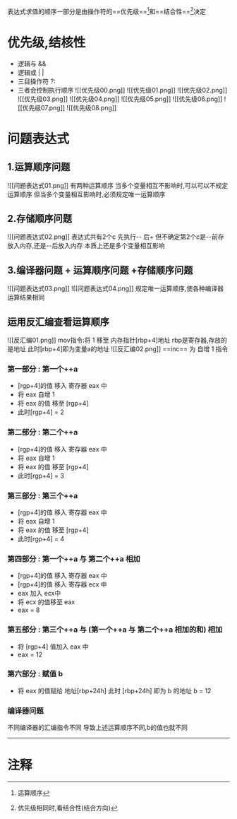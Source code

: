 
表达式求值的顺序一部分是由操作符的==优先级==[^1]和==结合性==[^2]决定
# 优先级,结核性 
+ 逻辑与 && 
+ 逻辑或 | |
+ 三目操作符 ?:
+ 三者会控制执行顺序
![[优先级00.png]]
![[优先级01.png]]
![[优先级02.png]]
![[优先级03.png]]
![[优先级04.png]]
![[优先级05.png]]
![[优先级06.png]]
![[优先级07.png]]
![[优先级08.png]]
# 问题表达式

##  1.运算顺序问题
![[问题表达式01.png]]
有两种运算顺序
当多个变量相互不影响时,可以可以不规定运算顺序
但当多个变量相互影响时,必须规定唯一运算顺序
## 2.存储顺序问题
![[问题表达式02.png]]
表达式共有2个c
先执行--
后+
但不确定第2个c是--前存放入内存,还是--后放入内存
本质上还是多个变量相互影响

## 3.编译器问题 + 运算顺序问题 +存储顺序问题
![[问题表达式03.png]]
![[问题表达式04.png]]
规定唯一运算顺序,使各种编译器运算结果相同
## 运用反汇编查看运算顺序
![[反汇编01.png]]
mov指令:将 1 移至 内存指针\[rbp+4]地址
rbp是寄存器,存放的是地址
此时\[rbp+4]即为变量a的地址
![[反汇编02.png]]
==inc== 为 自增 1 指令
### 第一部分 : 第一个++a
+ \[rgp+4]的值 移入 寄存器 eax 中
+ 将 eax 自增 1 
+ 将 eax 的值 移至 \[rgp+4]
+ 此时\[rgp+4] = 2  
### 第二部分 : 第二个++a
+ \[rgp+4]的值 移入 寄存器 eax 中
+ 将 eax 自增 1 
+ 将 eax 的值 移至 \[rgp+4]
+ 此时\[rgp+4] = 3
### 第三部分 : 第三个++a
+ \[rgp+4]的值 移入 寄存器 eax 中
+ 将 eax 自增 1 
+ 将 eax 的值 移至 \[rgp+4]
+ 此时\[rgp+4] = 4
### 第四部分 : 第一个++a 与 第二个++a 相加
+  \[rgp+4]的值 移入 寄存器 eax 中
+  \[rgp+4]的值 移入 寄存器 ecx 中
+ eax 加入 ecx中
+ 将 ecx 的值移至 eax 
+ eax = 8
### 第五部分 : 第三个++a 与 (第一个++a 与 第二个++a 相加的和) 相加
+ 将 \[rgp+4] 值加入 eax 中
+ eax = 12
### 第六部分 : 赋值 b
+ 将 eax 的值赋给 地址\[rbp+24h]
此时 \[rbp+24h] 即为 b 的地址
b = 12 
### 编译器问题
不同编译器的汇编指令不同
导致上述运算顺序不同,b的值也就不同

---


# 注释
[^1]: 运算顺序

[^2]: 优先级相同时,看结合性(结合方向)




